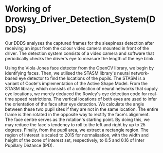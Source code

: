# Working of Drowsy_Driver_Detection_System(DDDS)
Our DDDS analyses the captured frames for the sleepiness detection after receiving an input from the colour video camera mounted in front of the driver. The detection system consists of a video camera and software that periodically checks the driver's eye to measure the length of the eye blink. 

Using the Viola Jones face detector from the OpenCV library, we begin by identifying faces. Then, we utilised the STASM library's neural network-based eye detector to find the locations of the pupils. The STASM is a variant of Coote's implementation of the Active Shape Model. From the STASM library, which consists of a collection of neural networks that supply eye locations, we merely deduced the Rowley's eye detection code for real-time speed restrictions.
The vertical locations of both eyes are used to infer the orientation of the face after eye detection. We calculate the angle between these two pupil sites if they are not in the same location. The entire frame is then rotated in the opposite way to rectify the face's alignment. The face centre serves as the rotation's starting point. By doing this, we may reduce the face's tendency to roll to the left and right by up to 25 degrees. 
Finally, from the pupil area, we extract a rectangle region. The region of interest is scaled to 2015 for normalisation, with the width and height of the zone of interest set, respectively, to 0.5 and 0.16 of Inter Pupillary Distance (IPD).
